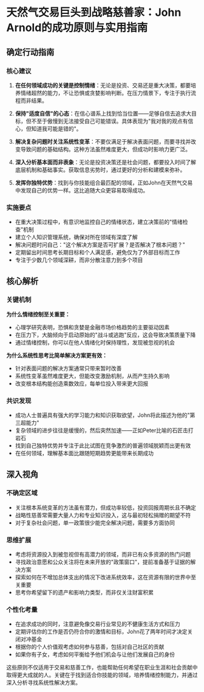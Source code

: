 # 天然气交易巨头到战略慈善家：John Arnold的成功原则与实用指南

## 确定行动指南

### 核心建议

1. **在任何领域成功的关键是控制情绪**：无论是投资、交易还是重大决策，都要培养情绪超然的能力，不让恐惧或贪婪影响判断。在压力情景下，专注于执行流程而非结果。

2. **保持"适度自信"的心态**：在信心谱系上找到恰当位置——足够自信去追求大目标，但不至于傲慢到无法接受自己可能错误。具体表现为"我对我的观点有信心，但知道我可能是错的"。

3. **解决复杂问题时关注系统性变革**：不要仅满足于解决表面问题，而要寻找并改变导致问题的基础结构。这种方法虽然难度更大，但成功时影响力更广泛。

4. **深入分析基本面而非表象**：无论是投资决策还是社会问题，都要投入时间了解底层机制和基础事实。获取信息劣势时，通过更好的分析和建模来弥补。

5. **发挥你独特优势**：找到与你技能组合最匹配的领域，正如John在天然气交易中发现自己的优势一样。这比追随大众更容易取得成功。

### 实施要点

- 在重大决策过程中，有意识地监控自己的情绪状态，建立决策前的"情绪检查"机制
- 建立个人知识管理系统，确保对所在领域有深度了解
- 解决问题时问自己："这个解决方案是否可扩展？是否解决了根本问题？"
- 定期留出时间思考长期目标和个人满足感，避免仅为了外部目标而工作
- 专注于少数几个领域深耕，而非分散注意力到多个项目

## 核心解析

### 关键机制

**为什么情绪控制至关重要：**
- 心理学研究表明，恐惧和贪婪是金融市场价格趋势的主要驱动因素
- 在压力下，大脑倾向于启动原始的"战斗或逃跑"反应，这会导致决策质量下降
- 通过情绪控制，你可以在他人情绪化时保持理性，发现被忽视的机会

**为什么系统性思考比简单解决方案更有效：**
- 针对表面问题的解决方案通常只带来暂时改善
- 系统性变革虽然难度更大，但能改变激励机制，从而产生持久影响
- 改变根本结构能创造乘数效应，每单位投入带来更大回报

### 共识发现

- 成功人士普遍具有强大的学习能力和知识获取欲望，John将此描述为他的"第三超能力"
- 复杂领域的进步往往是缓慢的，然后突然加速——正如Peter比喻的石匠击打岩石
- 找到自己独特优势并专注于此比试图在竞争激烈的普遍领域脱颖而出更有效
- 在任何领域，理解基本面比跟随短期趋势更能带来长期成功

## 深入视角

### 不确定区域

- 关注根本系统变革的方法虽有潜力，但成功率较低，投资回报周期长且不确定
- 战略性慈善常需要大量人力和专业知识投入，这与最初轻松捐赠的期望不符
- 对于复杂社会问题，单一政策很少能完全解决问题，需要多方面协同

### 思维扩展

- 考虑将资源投入到被忽视但有高潜力的领域，而非已有众多资源的热门问题
- 寻找政治意愿和公众关注将在未来开放的"政策窗口"，提前准备基于证据的解决方案
- 探索如何在不增加总体支出的情况下改进系统效率，这在资源有限的世界中至关重要
- 思考你希望留下的遗产和影响力类型，而非仅关注财富积累

### 个性化考量

- 在追求成功的同时，注意避免像交易行业常见的不健康生活方式和压力
- 定期评估你的工作是否仍符合你的激情和目标，John花了两年时间才决定关闭对冲基金
- 根据你的个人价值观考虑如何参与慈善，包括对自己社区的贡献
- 如果你有子女，考虑如何平衡给予他们机会与让他们发展自己的身份

这些原则不仅适用于交易和慈善工作，也能帮助任何希望在职业生涯和社会贡献中取得更大成就的人。关键在于找到适合你技能的领域，培养情绪控制能力，并通过深入分析寻找系统性解决方案。